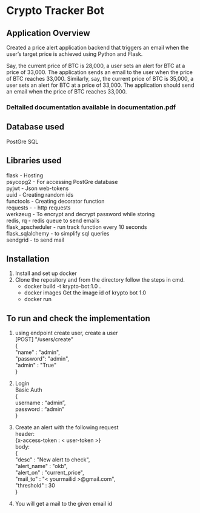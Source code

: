 # Crypto Tracker Bot

## Application Overview

Created a price alert application backend that triggers an email when the user’s target price is
achieved using Python and Flask.

Say, the current price of BTC is 28,000, a user sets an alert for BTC at a price of 33,000.
The application sends an email to the user when the price of BTC reaches 33,000.
Similarly, say, the current price of BTC is 35,000, a user sets an alert for BTC at a price of
33,000. The application should send an email when the price of BTC reaches 33,000.

### Deltailed documentation available in documentation.pdf

## Database used
PostGre SQL


## Libraries used
flask - Hosting <br>
psycopg2 - For accessing PostGre database<br>
pyjwt - Json web-tokens<br>
uuid - Creating random ids<br>
functools - Creating decorator function<br>
requests - - http requests<br>
werkzeug - To encrypt and decrypt password while storing<br>
redis, rq - redis queue to send emails<br>
flask_apscheduler - run track function every 10 seconds<br>
flask_sqlalchemy - to simplify sql queries<br>
sendgrid - to send mail<br>


## Installation
1. Install and set up docker
2. Clone the repository and from the directory follow the steps in cmd.
     - docker build -t krypto-bot:1.0 .
     - docker images
     Get the image id of krypto bot 1.0
     - docker run <image-id>


## To run and check the implementation

1. using endpoint create user, create a user<br>
[POST] "/users/create" <br>
{<br>
    "name" : "admin",<br>
    "password": "admin",<br>
    "admin" : "True"<br>
}
	
2. Login<br>
Basic Auth<br>
{<br>
		username : “admin”,<br>
		password : “admin”<br>
}

3. Create an alert with the following request<br>
header: <br>
{x-access-token : < user-token >}<br>
body:<br>
{<br>
    "desc" : "New alert to check",<br>
    "alert_name" : "okb",<br>
    "alert_on" : "current_price",<br>
    "mail_to" : "< yourmailid >@gmail.com",<br>
    "threshold" : 30<br>
}
	
4. You will get a mail to the given email id
